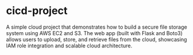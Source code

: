 # cicd-project
A simple cloud project that demonstrates how to build a secure file storage system using AWS EC2 and S3. The web app (built with Flask and Boto3) allows users to upload, store, and retrieve files from the cloud, showcasing IAM role integration and scalable cloud architecture.
